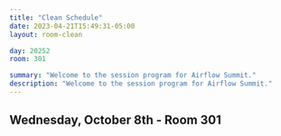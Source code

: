 ```yaml
---
title: "Clean Schedule"
date: 2023-04-21T15:49:31-05:00
layout: room-clean

day: 20252
room: 301

summary: "Welcome to the session program for Airflow Summit."
description: "Welcome to the session program for Airflow Summit."
---
```


## Wednesday, October 8th - Room 301